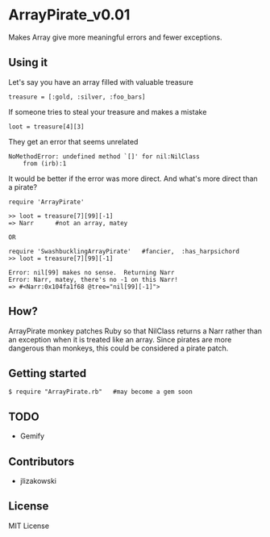 # ArrayPirate_v0.01

Makes Array give more meaningful errors and fewer exceptions.

## Using it

Let's say you have an array filled with valuable treasure

	treasure = [:gold, :silver, :foo_bars]

If someone tries to steal your treasure and makes a mistake

	loot = treasure[4][3]

They get an error that seems unrelated

	NoMethodError: undefined method `[]' for nil:NilClass
		from (irb):1
	
It would be better if the error was more direct.  And what's more direct than a pirate?

	require 'ArrayPirate'
	
	>> loot = treasure[7][99][-1]
    => Narr      #not an array, matey

	OR
	
	require 'SwashbucklingArrayPirate'   #fancier,  :has_harpsichord
	>> loot = treasure[7][99][-1]
    
	Error: nil[99] makes no sense.  Returning Narr
	Error: Narr, matey, there's no -1 on this Narr!
	=> #<Narr:0x104fa1f68 @tree="nil[99][-1]">
	

## How?
ArrayPirate monkey patches Ruby so that NilClass returns a Narr rather than an exception when it is treated like an array.  Since pirates are more dangerous than monkeys, this could be considered a pirate patch.


## Getting started

    $ require "ArrayPirate.rb"   #may become a gem soon

## TODO
* Gemify

## Contributors

* jlizakowski

## License
MIT License